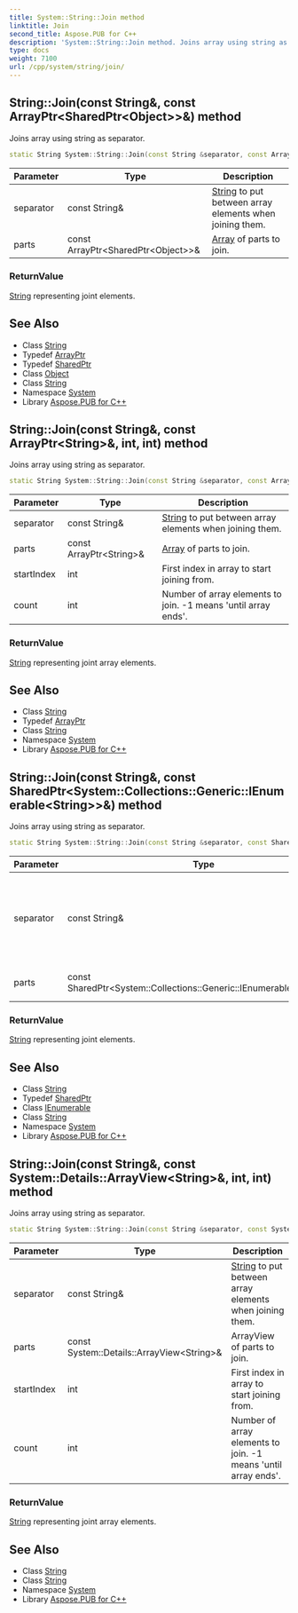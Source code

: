 ```yaml
---
title: System::String::Join method
linktitle: Join
second_title: Aspose.PUB for C++
description: 'System::String::Join method. Joins array using string as separator in C++.'
type: docs
weight: 7100
url: /cpp/system/string/join/
---
```

## String::Join(const String\&, const ArrayPtr\<SharedPtr\<Object\>\>\&) method


Joins array using string as separator.

```cpp
static String System::String::Join(const String &separator, const ArrayPtr<SharedPtr<Object>> &parts)
```


| Parameter | Type | Description |
| --- | --- | --- |
| separator | const String\& | [String](../) to put between array elements when joining them. |
| parts | const ArrayPtr\<SharedPtr\<Object\>\>\& | [Array](../../array/) of parts to join. |

### ReturnValue

[String](../) representing joint elements.

## See Also

* Class [String](../)
* Typedef [ArrayPtr](../../arrayptr/)
* Typedef [SharedPtr](../../sharedptr/)
* Class [Object](../../object/)
* Class [String](../)
* Namespace [System](../../)
* Library [Aspose.PUB for C++](../../../)
## String::Join(const String\&, const ArrayPtr\<String\>\&, int, int) method


Joins array using string as separator.

```cpp
static String System::String::Join(const String &separator, const ArrayPtr<String> &parts, int startIndex=0, int count=-1)
```


| Parameter | Type | Description |
| --- | --- | --- |
| separator | const String\& | [String](../) to put between array elements when joining them. |
| parts | const ArrayPtr\<String\>\& | [Array](../../array/) of parts to join. |
| startIndex | int | First index in array to start joining from. |
| count | int | Number of array elements to join. -1 means 'until array ends'. |

### ReturnValue

[String](../) representing joint array elements.

## See Also

* Class [String](../)
* Typedef [ArrayPtr](../../arrayptr/)
* Class [String](../)
* Namespace [System](../../)
* Library [Aspose.PUB for C++](../../../)
## String::Join(const String\&, const SharedPtr\<System::Collections::Generic::IEnumerable\<String\>\>\&) method


Joins array using string as separator.

```cpp
static String System::String::Join(const String &separator, const SharedPtr<System::Collections::Generic::IEnumerable<String>> &parts)
```


| Parameter | Type | Description |
| --- | --- | --- |
| separator | const String\& | [String](../) to put between array elements when joining them. |
| parts | const SharedPtr\<System::Collections::Generic::IEnumerable\<String\>\>\& | - parts enumerable object |

### ReturnValue

[String](../) representing joint elements.

## See Also

* Class [String](../)
* Typedef [SharedPtr](../../sharedptr/)
* Class [IEnumerable](../../../system.collections.generic/ienumerable/)
* Class [String](../)
* Namespace [System](../../)
* Library [Aspose.PUB for C++](../../../)
## String::Join(const String\&, const System::Details::ArrayView\<String\>\&, int, int) method


Joins array using string as separator.

```cpp
static String System::String::Join(const String &separator, const System::Details::ArrayView<String> &parts, int startIndex=0, int count=-1)
```


| Parameter | Type | Description |
| --- | --- | --- |
| separator | const String\& | [String](../) to put between array elements when joining them. |
| parts | const System::Details::ArrayView\<String\>\& | ArrayView of parts to join. |
| startIndex | int | First index in array to start joining from. |
| count | int | Number of array elements to join. -1 means 'until array ends'. |

### ReturnValue

[String](../) representing joint array elements.

## See Also

* Class [String](../)
* Class [String](../)
* Namespace [System](../../)
* Library [Aspose.PUB for C++](../../../)
